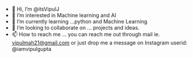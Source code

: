 - 👋 Hi, I’m @itsVipulJ
- 👀 I’m interested in Machine learning and AI
- 🌱 I’m currently learning ...python and Machine Learning
- 💞️ I’m looking to collaborate on ... projects and ideas.
- 📫 How to reach me ... you can reach me out through mail ie. vipulmah21@gmail.com or just drop me a message on Instagram userid: @iamvipulgupta

<!---
itsVipulJ/itsVipulJ is a ✨ special ✨ repository because its `README.md` (this file) appears on your GitHub profile.
You can click the Preview link to take a look at your changes.
--->
